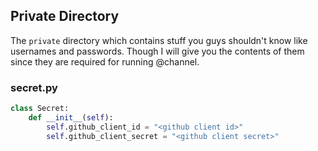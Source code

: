 ## Private Directory
The `private` directory which contains stuff you guys shouldn't know like usernames and passwords. Though I will give you the contents of them since they are required for running @channel.


### secret.py
```py
class Secret:
	def __init__(self):
		self.github_client_id = "<github client id>"
		self.github_client_secret = "<github client secret>"
```